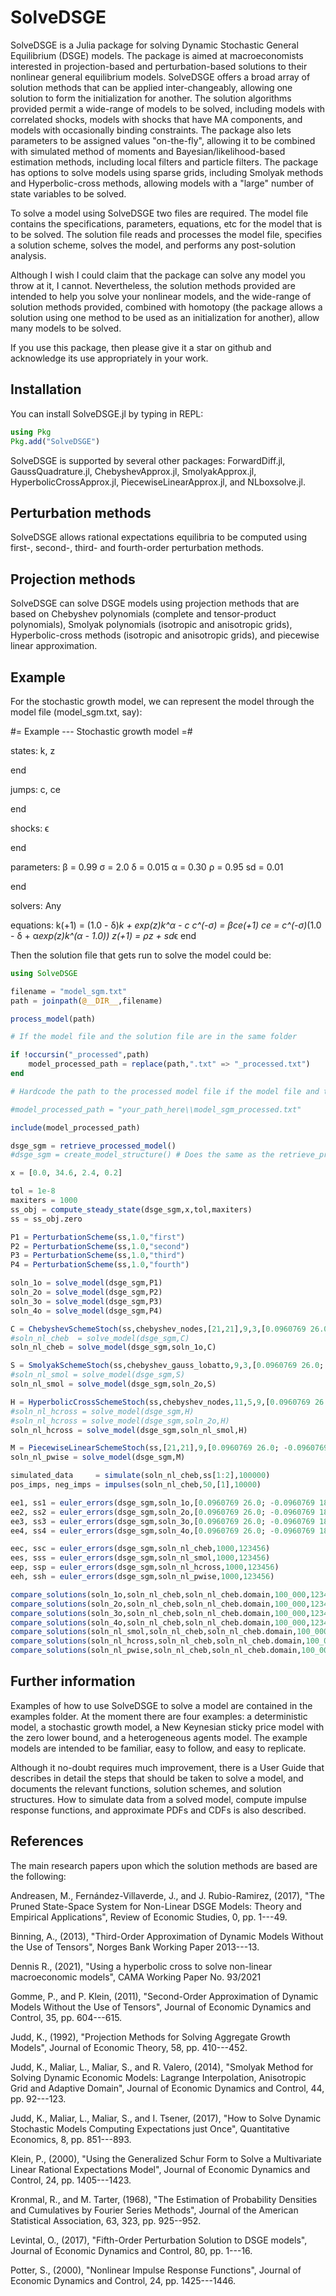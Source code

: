 SolveDSGE
=========

SolveDSGE is a Julia package for solving Dynamic Stochastic General Equilibrium (DSGE) models.  The package is aimed at macroeconomists interested in projection-based and perturbation-based solutions to their nonlinear general equilibrium models.  SolveDSGE offers a broad array of solution methods that can be applied inter-changeably, allowing one solution to form the initialization for another.  The solution algorithms provided permit a wide-range of models to be solved, including models with correlated shocks, models with shocks that have MA components, and models with occasionally binding constraints.  The package also lets parameters to be assigned values "on-the-fly", allowing it to be combined with simulated method of moments and Bayesian/likelihood-based estimation methods, including local filters and particle filters.  The package has options to solve models using sparse grids, including Smolyak methods and Hyperbolic-cross methods, allowing models with a "large" number of state variables to be solved. 

To solve a model using SolveDSGE two files are required.  The model file contains the specifications, parameters, equations, etc for the model that is to be solved.  The solution file reads and processes the model file, specifies a solution scheme, solves the model, and performs any post-solution analysis.

Although I wish I could claim that the package can solve any model you throw at it, I cannot.  Nevertheless, the solution methods provided are intended to help you solve your nonlinear models, and the wide-range of solution methods provided, combined with homotopy (the package allows a solution using one method to be used as an initialization for another), allow many models to be solved.

If you use this package, then please give it a star on github and acknowledge its use appropriately in your work.

Installation
------------

You can install SolveDSGE.jl by typing in REPL:

```julia
using Pkg
Pkg.add("SolveDSGE")
```

SolveDSGE is supported by several other packages: ForwardDiff.jl, GaussQuadrature.jl, ChebyshevApprox.jl, SmolyakApprox.jl, HyperbolicCrossApprox.jl, PiecewiseLinearApprox.jl, and NLboxsolve.jl.

Perturbation methods
--------------------

SolveDSGE allows rational expectations equilibria to be computed using first-, second-, third- and fourth-order perturbation methods.

Projection methods
------------------

SolveDSGE can solve DSGE models using projection methods that are based on Chebyshev polynomials (complete and tensor-product polynomials), Smolyak polynomials (isotropic and anisotropic grids), Hyperbolic-cross methods (isotropic and anisotropic grids), and piecewise linear approximation.

Example
-------

For the stochastic growth model, we can represent the model through the model file (model_sgm.txt, say):

#= Example --- Stochastic growth model =#

states:
k, z

end

jumps:
c, ce

end

shocks:
ϵ

end

parameters:
β = 0.99
σ = 2.0
δ = 0.015
α = 0.30
ρ = 0.95
sd = 0.01

end

solvers: Any

equations:
k(+1) = (1.0 - δ)*k + exp(z)*k^α - c
c^(-σ) = β*ce(+1)
ce = c^(-σ)*(1.0 - δ + α*exp(z)*k^(α - 1.0))
z(+1) = ρ*z + sd*ϵ
end

Then the solution file that gets run to solve the model could be:

```julia
using SolveDSGE

filename = "model_sgm.txt"
path = joinpath(@__DIR__,filename)

process_model(path)

# If the model file and the solution file are in the same folder

if !occursin("_processed",path)
    model_processed_path = replace(path,".txt" => "_processed.txt")
end

# Hardcode the path to the processed model file if the model file and the solution file are in different folders

#model_processed_path = "your_path_here\\model_sgm_processed.txt"

include(model_processed_path)

dsge_sgm = retrieve_processed_model()
#dsge_sgm = create_model_structure() # Does the same as the retrieve_processed_model() function

x = [0.0, 34.6, 2.4, 0.2]

tol = 1e-8
maxiters = 1000
ss_obj = compute_steady_state(dsge_sgm,x,tol,maxiters)
ss = ss_obj.zero

P1 = PerturbationScheme(ss,1.0,"first")
P2 = PerturbationScheme(ss,1.0,"second")
P3 = PerturbationScheme(ss,1.0,"third")
P4 = PerturbationScheme(ss,1.0,"fourth")

soln_1o = solve_model(dsge_sgm,P1)
soln_2o = solve_model(dsge_sgm,P2)
soln_3o = solve_model(dsge_sgm,P3)
soln_4o = solve_model(dsge_sgm,P4)

C = ChebyshevSchemeStoch(ss,chebyshev_nodes,[21,21],9,3,[0.0960769 26.0; -0.0960769 18.0],tol,1e-6,maxiters,:newton)
#soln_nl_cheb  = solve_model(dsge_sgm,C)
soln_nl_cheb = solve_model(dsge_sgm,soln_1o,C)

S = SmolyakSchemeStoch(ss,chebyshev_gauss_lobatto,9,3,[0.0960769 26.0; -0.0960769 18.0],tol,1e-6,maxiters,:newton)
#soln_nl_smol = solve_model(dsge_sgm,S)
soln_nl_smol = solve_model(dsge_sgm,soln_2o,S)

H = HyperbolicCrossSchemeStoch(ss,chebyshev_nodes,11,5,9,[0.0960769 26.0; -0.0960769 18.0],tol,1e-6,maxiters,:newton)
#soln_nl_hcross = solve_model(dsge_sgm,H)
#soln_nl_hcross = solve_model(dsge_sgm,soln_2o,H)
soln_nl_hcross = solve_model(dsge_sgm,soln_nl_smol,H)

M = PiecewiseLinearSchemeStoch(ss,[21,21],9,[0.0960769 26.0; -0.0960769 18.0],tol,1e-6,maxiters,:newton)
soln_nl_pwise = solve_model(dsge_sgm,M)

simulated_data     = simulate(soln_nl_cheb,ss[1:2],100000)
pos_imps, neg_imps = impulses(soln_nl_cheb,50,[1],10000)

ee1, ss1 = euler_errors(dsge_sgm,soln_1o,[0.0960769 26.0; -0.0960769 18.0],1000,123456)
ee2, ss2 = euler_errors(dsge_sgm,soln_2o,[0.0960769 26.0; -0.0960769 18.0],1000,123456)
ee3, ss3 = euler_errors(dsge_sgm,soln_3o,[0.0960769 26.0; -0.0960769 18.0],1000,123456)
ee4, ss4 = euler_errors(dsge_sgm,soln_4o,[0.0960769 26.0; -0.0960769 18.0],1000,123456)

eec, ssc = euler_errors(dsge_sgm,soln_nl_cheb,1000,123456)
ees, sss = euler_errors(dsge_sgm,soln_nl_smol,1000,123456)
eep, ssp = euler_errors(dsge_sgm,soln_nl_hcross,1000,123456)
eeh, ssh = euler_errors(dsge_sgm,soln_nl_pwise,1000,123456)

compare_solutions(soln_1o,soln_nl_cheb,soln_nl_cheb.domain,100_000,123456)
compare_solutions(soln_2o,soln_nl_cheb,soln_nl_cheb.domain,100_000,123456)
compare_solutions(soln_3o,soln_nl_cheb,soln_nl_cheb.domain,100_000,123456)
compare_solutions(soln_4o,soln_nl_cheb,soln_nl_cheb.domain,100_000,123456)
compare_solutions(soln_nl_smol,soln_nl_cheb,soln_nl_cheb.domain,100_000,123456)
compare_solutions(soln_nl_hcross,soln_nl_cheb,soln_nl_cheb.domain,100_000,123456)
compare_solutions(soln_nl_pwise,soln_nl_cheb,soln_nl_cheb.domain,100_000,123456)
```

Further information
-------------------
Examples of how to use SolveDSGE to solve a model are contained in the examples folder.  At the moment there are four examples: a deterministic model, a stochastic growth model, a New Keynesian sticky price model with the zero lower bound, and a heterogeneous agents model.  The example models are intended to be familiar, easy to follow, and easy to replicate.

Although it no-doubt requires much improvement, there is a User Guide that describes in detail the steps that should be taken to solve a model, and documents the relevant functions, solution schemes, and solution structures.  How to simulate data from a solved model, compute impulse response functions, and approximate PDFs and CDFs is also described.

References
----------

The main research papers upon which the solution methods are based are the following:

Andreasen, M., Fernández-Villaverde, J., and J. Rubio-Ramirez, (2017), "The Pruned State-Space System for Non-Linear DSGE Models: Theory and Empirical Applications", Review of Economic Studies, 0, pp. 1---49.

Binning, A., (2013), "Third-Order Approximation of Dynamic Models Without the Use of Tensors", Norges Bank Working Paper 2013---13.

Dennis R., (2021), "Using a hyperbolic cross to solve non-linear macroeconomic models", CAMA Working Paper No. 93/2021

Gomme, P., and P. Klein, (2011), "Second-Order Approximation of Dynamic Models Without the Use of Tensors", Journal of Economic Dynamics and Control, 35, pp. 604---615.

Judd, K., (1992), "Projection Methods for Solving Aggregate Growth Models", Journal of Economic Theory, 58, pp. 410---452.

Judd, K., Maliar, L., Maliar, S., and R. Valero, (2014), "Smolyak Method for Solving Dynamic Economic Models: Lagrange Interpolation, Anisotropic Grid and Adaptive Domain", Journal of Economic Dynamics and Control, 44, pp. 92---123.

Judd, K., Maliar, L., Maliar, S., and I. Tsener, (2017), "How to Solve Dynamic Stochastic Models Computing Expectations just Once", Quantitative Economics, 8, pp. 851---893.

Klein, P., (2000), "Using the Generalized Schur Form to Solve a Multivariate Linear Rational Expectations Model", Journal of Economic Dynamics and Control, 24, pp. 1405---1423.

Kronmal, R., and M. Tarter, (1968), "The Estimation of Probability Densities and Cumulatives by Fourier Series Methods", Journal of the American Statistical Association, 63, 323, pp. 925--952.

Levintal, O., (2017), "Fifth-Order Perturbation Solution to DSGE models", Journal of Economic Dynamics and Control, 80, pp. 1---16.

Potter, S., (2000), "Nonlinear Impulse Response Functions", Journal of Economic Dynamics and Control, 24, pp. 1425---1446.